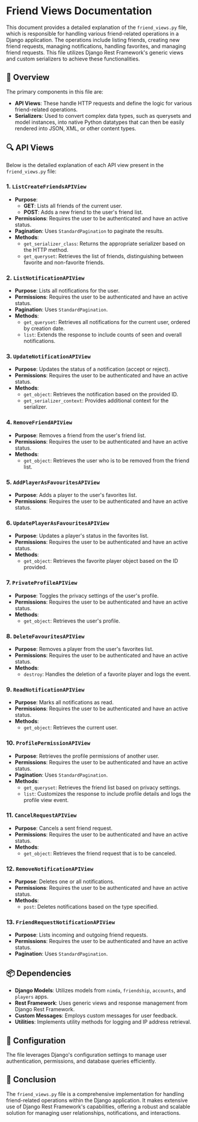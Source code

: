 # Friend Views Documentation

This document provides a detailed explanation of the `friend_views.py` file, which is responsible for handling various friend-related operations in a Django application. The operations include listing friends, creating new friend requests, managing notifications, handling favorites, and managing friend requests. This file utilizes Django Rest Framework's generic views and custom serializers to achieve these functionalities.

## 📄 Overview

The primary components in this file are:

- **API Views**: These handle HTTP requests and define the logic for various friend-related operations.
- **Serializers**: Used to convert complex data types, such as querysets and model instances, into native Python datatypes that can then be easily rendered into JSON, XML, or other content types.

## 🔍 API Views

Below is the detailed explanation of each API view present in the `friend_views.py` file:

### 1. `ListCreateFriendsAPIView`
- **Purpose**: 
  - **GET**: Lists all friends of the current user.
  - **POST**: Adds a new friend to the user's friend list.
- **Permissions**: Requires the user to be authenticated and have an active status.
- **Pagination**: Uses `StandardPagination` to paginate the results.
- **Methods**:
  - `get_serializer_class`: Returns the appropriate serializer based on the HTTP method.
  - `get_queryset`: Retrieves the list of friends, distinguishing between favorite and non-favorite friends.

### 2. `ListNotificationAPIView`
- **Purpose**: Lists all notifications for the user.
- **Permissions**: Requires the user to be authenticated and have an active status.
- **Pagination**: Uses `StandardPagination`.
- **Methods**: 
  - `get_queryset`: Retrieves all notifications for the current user, ordered by creation date.
  - `list`: Extends the response to include counts of seen and overall notifications.

### 3. `UpdateNotificationAPIView`
- **Purpose**: Updates the status of a notification (accept or reject).
- **Permissions**: Requires the user to be authenticated and have an active status.
- **Methods**:
  - `get_object`: Retrieves the notification based on the provided ID.
  - `get_serializer_context`: Provides additional context for the serializer.

### 4. `RemoveFriendAPIView`
- **Purpose**: Removes a friend from the user's friend list.
- **Permissions**: Requires the user to be authenticated and have an active status.
- **Methods**:
  - `get_object`: Retrieves the user who is to be removed from the friend list.

### 5. `AddPlayerAsFavouritesAPIView`
- **Purpose**: Adds a player to the user's favorites list.
- **Permissions**: Requires the user to be authenticated and have an active status.

### 6. `UpdatePlayerAsFavouritesAPIView`
- **Purpose**: Updates a player's status in the favorites list.
- **Permissions**: Requires the user to be authenticated and have an active status.
- **Methods**:
  - `get_object`: Retrieves the favorite player object based on the ID provided.

### 7. `PrivateProfileAPIView`
- **Purpose**: Toggles the privacy settings of the user's profile.
- **Permissions**: Requires the user to be authenticated and have an active status.
- **Methods**:
  - `get_object`: Retrieves the user's profile.

### 8. `DeleteFavouritesAPIView`
- **Purpose**: Removes a player from the user's favorites list.
- **Permissions**: Requires the user to be authenticated and have an active status.
- **Methods**:
  - `destroy`: Handles the deletion of a favorite player and logs the event.

### 9. `ReadNotificationAPIView`
- **Purpose**: Marks all notifications as read.
- **Permissions**: Requires the user to be authenticated and have an active status.
- **Methods**:
  - `get_object`: Retrieves the current user.

### 10. `ProfilePermissionAPIView`
- **Purpose**: Retrieves the profile permissions of another user.
- **Permissions**: Requires the user to be authenticated and have an active status.
- **Pagination**: Uses `StandardPagination`.
- **Methods**:
  - `get_queryset`: Retrieves the friend list based on privacy settings.
  - `list`: Customizes the response to include profile details and logs the profile view event.

### 11. `CancelRequestAPIView`
- **Purpose**: Cancels a sent friend request.
- **Permissions**: Requires the user to be authenticated and have an active status.
- **Methods**:
  - `get_object`: Retrieves the friend request that is to be canceled.

### 12. `RemoveNotificationAPIView`
- **Purpose**: Deletes one or all notifications.
- **Permissions**: Requires the user to be authenticated and have an active status.
- **Methods**:
  - `post`: Deletes notifications based on the type specified.

### 13. `FriendRequestNotificationAPIView`
- **Purpose**: Lists incoming and outgoing friend requests.
- **Permissions**: Requires the user to be authenticated and have an active status.
- **Pagination**: Uses `StandardPagination`.

## 📦 Dependencies

- **Django Models**: Utilizes models from `nimda`, `friendship`, `accounts`, and `players` apps.
- **Rest Framework**: Uses generic views and response management from Django Rest Framework.
- **Custom Messages**: Employs custom messages for user feedback.
- **Utilities**: Implements utility methods for logging and IP address retrieval.

## 🔧 Configuration

The file leverages Django's configuration settings to manage user authentication, permissions, and database queries efficiently.

## 🎨 Conclusion

The `friend_views.py` file is a comprehensive implementation for handling friend-related operations within the Django application. It makes extensive use of Django Rest Framework's capabilities, offering a robust and scalable solution for managing user relationships, notifications, and interactions.
